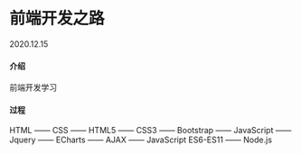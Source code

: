 # 前端开发之路
2020.12.15

#### 介绍
前端开发学习

#### 过程
HTML —— CSS —— HTML5 —— CSS3 —— Bootstrap —— JavaScript —— Jquery —— ECharts —— AJAX —— JavaScript ES6-ES11 —— Node.js 
